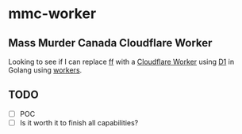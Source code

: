 # mmc-worker

## Mass Murder Canada Cloudflare Worker

Looking to see if I can replace [ff](https://github.com/darron/ff) with a [Cloudflare Worker](https://workers.cloudflare.com/) using [D1](https://developers.cloudflare.com/d1/) in Golang using [workers](https://github.com/syumai/workers).

## TODO

- [ ] POC
- [ ] Is it worth it to finish all capabilities?